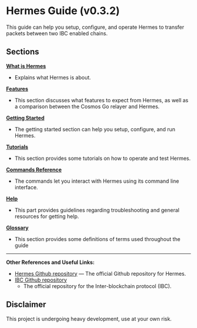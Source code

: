 # Hermes Guide (v0.3.2)

This guide can help you setup, configure, and operate Hermes to transfer
packets between two IBC enabled chains.

## Sections

**[What is Hermes](./relayer.md)**

- Explains what Hermes is about.

**[Features](./features.md)**

- This section discusses what features to expect from Hermes, as well as a
  comparison between the Cosmos Go relayer and Hermes.

**[Getting Started](./getting_started.md)**

- The getting started section can help you setup, configure, and run Hermes.

**[Tutorials](./tutorials/index.md)**

- This section provides some tutorials on how to operate and test Hermes.

**[Commands Reference](./commands/index.md)**

- The commands let you interact with Hermes using its command line interface.

**[Help](./help.md)**

- This part provides guidelines regarding troubleshooting and general resources
  for getting help.

**[Glossary](./glossary.md)**

- This section provides some definitions of terms used throughout the guide

---

**Other References and Useful Links:**

* [Hermes Github repository](https://github.com/informalsystems/ibc-rs)
  — The official Github repository for Hermes.
* [IBC Github repository](https://github.com/cosmos/ics)
  - The official repository for the Inter-blockchain protocol (IBC).

## Disclaimer

This project is undergoing heavy development, use at your own risk.

